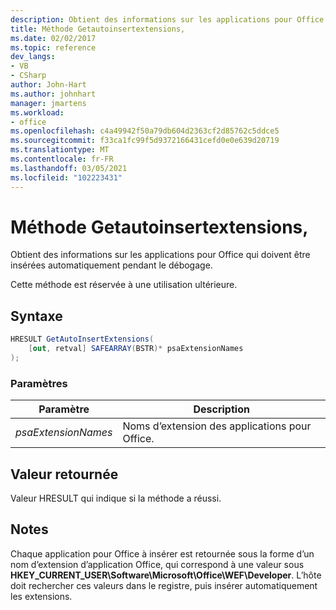 ```yaml
---
description: Obtient des informations sur les applications pour Office qui doivent être insérées automatiquement pendant le débogage.
title: Méthode Getautoinsertextensions,
ms.date: 02/02/2017
ms.topic: reference
dev_langs:
- VB
- CSharp
author: John-Hart
ms.author: johnhart
manager: jmartens
ms.workload:
- office
ms.openlocfilehash: c4a49942f50a79db604d2363cf2d85762c5ddce5
ms.sourcegitcommit: f33ca1fc99f5d9372166431cefd0e0e639d20719
ms.translationtype: MT
ms.contentlocale: fr-FR
ms.lasthandoff: 03/05/2021
ms.locfileid: "102223431"
---
```

# <a name="getautoinsertextensions-method"></a>Méthode Getautoinsertextensions,
  Obtient des informations sur les applications pour Office qui doivent être insérées automatiquement pendant le débogage.

 Cette méthode est réservée à une utilisation ultérieure.

## <a name="syntax"></a>Syntaxe

```csharp
HRESULT GetAutoInsertExtensions(
    [out, retval] SAFEARRAY(BSTR)* psaExtensionNames
);
```

### <a name="parameters"></a>Paramètres

|Paramètre|Description|
|---------------|-----------------|
|*psaExtensionNames*|Noms d’extension des applications pour Office.|

## <a name="return-value"></a>Valeur retournée
 Valeur HRESULT qui indique si la méthode a réussi.

## <a name="remarks"></a>Notes
 Chaque application pour Office à insérer est retournée sous la forme d’un nom d’extension d’application Office, qui correspond à une valeur sous **HKEY_CURRENT_USER\Software\Microsoft\Office\WEF\Developer**. L’hôte doit rechercher ces valeurs dans le registre, puis insérer automatiquement les extensions.
